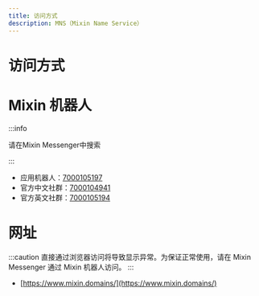 ```yaml
---
title: 访问方式
description: MNS（Mixin Name Service）
---
```


# 访问方式

# Mixin 机器人

:::info

请在Mixin Messenger中搜索

:::


- 应用机器人：[7000105197](mixin://users/ebe83f5f-5976-4d2c-ad87-0481791d2a44)
- 官方中文社群：[7000104941](mixin://users/d68987cf-63f2-40e8-a5b3-6d945bb02223)
- 官方英文社群：[7000105194](mixin://users/c5320928-f2cc-459f-9c13-68b7c9b0fb47)

# 网址

:::caution
直接通过浏览器访问将导致显示异常。为保证正常使用，请在 Mixin Messenger 通过 Mixin 机器人访问。
:::

- [https://www.mixin.domains/](https://www.mixin.domains/)
